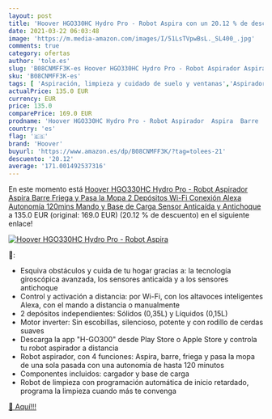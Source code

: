```yaml
---
layout: post
title: 'Hoover HGO330HC Hydro Pro - Robot Aspira con un 20.12 % de descuento'
date: 2021-03-22 06:03:48
image: 'https://m.media-amazon.com/images/I/51LsTVpwBsL._SL400_.jpg'
comments: true
category: ofertas
author: 'tole.es'
slug: 'B08CNMFF3K-es Hoover HGO330HC Hydro Pro - Robot Aspirador Aspira Barre...'
sku: 'B08CNMFF3K-es'
tags: [ 'Aspiración, limpieza y cuidado de suelo y ventanas','Aspiradoras','Hogar y cocina','Robots aspiradores','alexa','hoover', ]
actualPrice: 135.0 EUR
currency: EUR
price: 135.0
comparePrice: 169.0 EUR
prodname: 'Hoover HGO330HC Hydro Pro - Robot Aspirador  Aspira  Barre  Friega y Pasa la Mopa  2 Depósitos  Wi-Fi  Conexión Alexa  Autonomía 120mins  Mando y Base de Carga  Sensor Anticaída y Antichoque'
country: 'es'
flag: '🇪🇸'
brand: 'Hoover'
buyurl: 'https://www.amazon.es/dp/B08CNMFF3K/?tag=tolees-21'
descuento: '20.12'
average: '171.001492537316'
---
```


En este momento está [Hoover HGO330HC Hydro Pro - Robot Aspirador  Aspira  Barre  Friega y Pasa la Mopa  2 Depósitos  Wi-Fi  Conexión Alexa  Autonomía 120mins  Mando y Base de Carga  Sensor Anticaída y Antichoque](https://www.amazon.es/dp/B08CNMFF3K/?tag=tolees-21) a 135.0 EUR (original: 169.0 EUR) (20.12 %  de descuento) en el siguiente enlace!

[![Hoover HGO330HC Hydro Pro - Robot Aspira](https://m.media-amazon.com/images/I/51LsTVpwBsL._SL400_.jpg)](https://www.amazon.es/dp/B08CNMFF3K/?tag=tolees-21)

🔎:

- Esquiva obstáculos y cuida de tu hogar gracias a: la tecnología giroscópica avanzada, los sensores anticaída y a los sensores antichoque
- Control y activación a distancia: por Wi-Fi, con los altavoces inteligentes Alexa, con el mando a distancia o manualmente
- 2 depósitos independientes: Sólidos (0,35L) y Líquidos (0,15L)
- Motor inverter: Sin escobillas, silencioso, potente y con rodillo de cerdas suaves
- Descarga la app "H-GO300" desde Play Store o Apple Store y controla tu robot aspirador a distancia
- Robot aspirador, con 4 funciones: Aspira, barre, friega y pasa la mopa de una sola pasada con una autonomía de hasta 120 minutos
- Componentes incluidos: cargador y base de carga
- Robot de limpieza con programación automática de inicio retardado, programa la limpieza cuando más te convenga

[🛒 Aquí!!!](https://www.amazon.es/dp/B08CNMFF3K/?tag=tolees-21)
